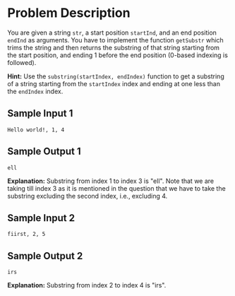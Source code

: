 # Problem Description

You are given a string `str`, a start position `startInd`, and an end position `endInd` as arguments. You have to implement the function `getSubstr` which trims the string and then returns the substring of that string starting from the start position, and ending 1 before the end position (0-based indexing is followed).

**Hint:** Use the `substring(startIndex, endIndex)` function to get a substring of a string starting from the `startIndex` index and ending at one less than the `endIndex` index.

## Sample Input 1
```plaintext
Hello world!, 1, 4
```

## Sample Output 1
```plaintext
ell
```

**Explanation:**
Substring from index 1 to index 3 is "ell". Note that we are taking till index 3 as it is mentioned in the question that we have to take the substring excluding the second index, i.e., excluding 4.

## Sample Input 2
```plaintext
fiirst, 2, 5
```

## Sample Output 2
```plaintext
irs
```

**Explanation:**
Substring from index 2 to index 4 is "irs".
